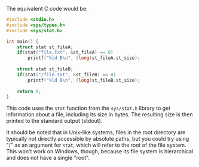  The equivalent C code would be:

```c
#include <stdio.h>
#include <sys/types.h>
#include <sys/stat.h>

int main() {
    struct stat st_fileA;
    if(stat("file.txt", &st_fileA) == 0)
        printf("%ld B\n", (long)st_fileA.st_size);
    
    struct stat st_fileB;
    if(stat("/file.txt", &st_fileB) == 0)
        printf("%ld B\n", (long)st_fileB.st_size);
        
    return 0;
}
```
This code uses the `stat` function from the `sys/stat.h` library to get information about a file, including its size in bytes. The resulting size is then printed to the standard output (stdout).

It should be noted that in Unix-like systems, files in the root directory are typically not directly accessible by absolute paths, but you could try using "/" as an argument for `stat`, which will refer to the root of the file system. This won't work on Windows, though, because its file system is hierarchical and does not have a single "root".
